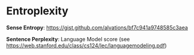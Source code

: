 # Entroplexity

**Sense Entropy**: https://gist.github.com/alvations/bf7c941a9748585c3aea

**Sentence Perplexity**: Language Model score (see https://web.stanford.edu/class/cs124/lec/languagemodeling.pdf)



